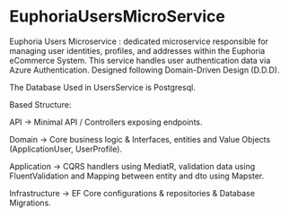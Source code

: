 # EuphoriaUsersMicroService
Euphoria Users Microservice : dedicated microservice responsible for managing user identities, profiles, and addresses within the Euphoria eCommerce System. This service handles user authentication data via Azure Authentication. Designed following Domain-Driven Design (D.D.D).

The Database Used in UsersService is Postgresql. 

Based Structure:

API → Minimal API / Controllers exposing endpoints.

Domain → Core business logic & Interfaces, entities and Value Objects (ApplicationUser, UserProfile).

Application → CQRS handlers using MediatR, validation data using FluentValidation and Mapping between entity and dto using Mapster.

Infrastructure → EF Core configurations & repositories & Database Migrations.
